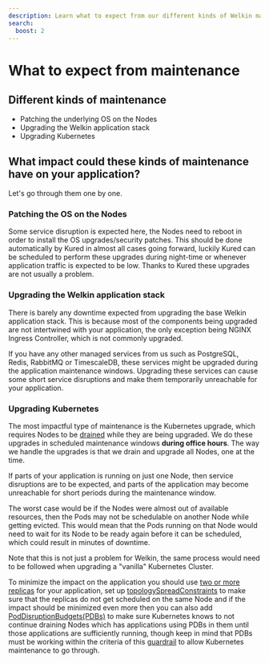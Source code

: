 ```yaml
---
description: Learn what to expect from our different kinds of Welkin maintenance windows.
search:
  boost: 2
---
```


# What to expect from maintenance

## Different kinds of maintenance

- Patching the underlying OS on the Nodes
- Upgrading the Welkin application stack
- Upgrading Kubernetes

## What impact could these kinds of maintenance have on your application?

Let's go through them one by one.

### Patching the OS on the Nodes

Some service disruption is expected here, the Nodes need to reboot in order to install the OS upgrades/security patches. This should be done automatically by Kured in almost all cases going forward, luckily Kured can be scheduled to perform these upgrades during night-time or whenever application traffic is expected to be low. Thanks to Kured these upgrades are not usually a problem.

### Upgrading the Welkin application stack

There is barely any downtime expected from upgrading the base Welkin application stack. This is because most of the components being upgraded are not intertwined with your application, the only exception being NGINX Ingress Controller, which is not commonly upgraded.

If you have any other managed services from us such as PostgreSQL, Redis, RabbitMQ or TimescaleDB, these services might be upgraded during the application maintenance windows. Upgrading these services can cause some short service disruptions and make them temporarily unreachable for your application.

### Upgrading Kubernetes

The most impactful type of maintenance is the Kubernetes upgrade, which requires Nodes to be [drained](https://kubernetes.io/docs/reference/kubectl/generated/kubectl_drain/) while they are being upgraded. We do these upgrades in scheduled maintenance windows **during office hours**. The way we handle the upgrades is that we drain and upgrade all Nodes, one at the time.

If parts of your application is running on just one Node, then service disruptions are to be expected, and parts of the application may become unreachable for short periods during the maintenance window.

The worst case would be if the Nodes were almost out of available resources, then the Pods may not be schedulable on another Node while getting evicted. This would mean that the Pods running on that Node would need to wait for its Node to be ready again before it can be scheduled, which could result in minutes of downtime.

Note that this is not just a problem for Welkin, the same process would need to be followed when upgrading a "vanilla" Kubernetes Cluster.

To minimize the impact on the application you should use [two or more replicas](https://github.com/elastisys/welkin/blob/main/user-demo/deploy/welkin-user-demo/values.yaml#L5) for your application, set up [topologySpreadConstraints](https://github.com/elastisys/welkin/blob/main/user-demo/deploy/welkin-user-demo/values.yaml#L84-L96) to make sure that the replicas do not get scheduled on the same Node and if the impact should be minimized even more then you can also add [PodDisruptionBudgets(PDBs)](https://kubernetes.io/docs/tasks/run-application/configure-pdb/) to make sure Kubernetes knows to not continue draining Nodes which has applications using PDBs in them until those applications are sufficiently running, though keep in mind that PDBs must be working within the criteria of this [guardrail](safeguards/enforce-restricted-pod-disruption-budgets.md) to allow Kubernetes maintenance to go through.
